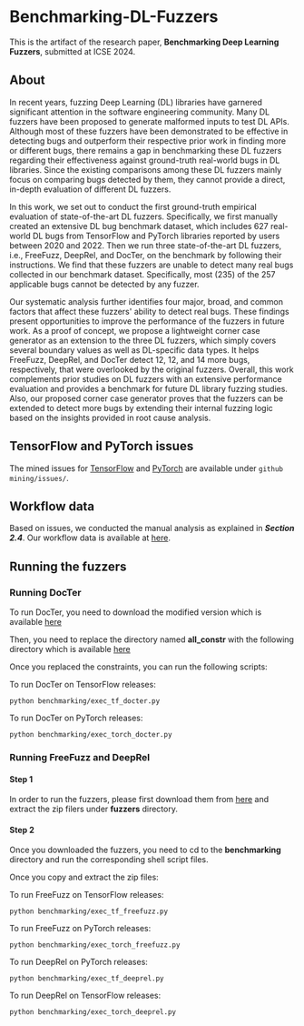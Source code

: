 # Benchmarking-DL-Fuzzers

This is the artifact of the research paper, **Benchmarking Deep Learning Fuzzers**, submitted at ICSE 2024.

## About 
In recent years, fuzzing Deep Learning (DL) libraries have garnered significant attention in the software engineering community. Many DL fuzzers have been proposed to generate malformed inputs to test DL APIs. Although most of these fuzzers have been demonstrated to be effective in detecting bugs and outperform their respective prior work in finding more or different bugs, there remains a gap in benchmarking these DL fuzzers regarding their effectiveness against ground-truth real-world bugs in DL libraries. Since the existing comparisons among these DL fuzzers mainly focus on comparing bugs detected by them, they cannot provide a direct, in-depth evaluation of different DL fuzzers.

In this work, we set out to conduct the first ground-truth empirical evaluation of state-of-the-art DL fuzzers. Specifically, we first manually created an extensive DL bug benchmark dataset, which includes 627 real-world DL bugs from TensorFlow and PyTorch libraries reported by users between 2020 and 2022. Then we run three state-of-the-art DL fuzzers, i.e., FreeFuzz, DeepRel, and DocTer, on the benchmark by following their instructions. We find that these fuzzers are unable to detect many real bugs collected in our benchmark dataset. Specifically, most (235) of the 257 applicable bugs cannot be detected by any fuzzer.

Our systematic analysis further identifies four major, broad, and common factors that affect these fuzzers' ability to detect real bugs. These findings present opportunities to improve the performance of the fuzzers in future work. As a proof of concept, we propose a lightweight corner case generator as an extension to the three DL fuzzers, which simply covers several boundary values as well as DL-specific data types. It helps FreeFuzz, DeepRel, and DocTer detect 12, 12, and 14 more bugs, respectively, that were overlooked by the original fuzzers. Overall, this work complements prior studies on DL fuzzers with an extensive performance evaluation and provides a benchmark for future DL library fuzzing studies. Also, our proposed corner case generator proves that the fuzzers can be extended to detect more bugs by extending their internal fuzzing logic based on the insights provided in root cause analysis.

## TensorFlow and PyTorch issues
The mined issues for [TensorFlow](https://github.com/cse19922021/Benchmarking-DL-Fuzzers/blob/main/github%20mining/issues/tensorflow.csv) and [PyTorch](https://github.com/cse19922021/Benchmarking-DL-Fuzzers/blob/main/github%20mining/issues/pytorch.csv) are available under ```github mining/issues/```.

## Workflow data
Based on issues, we conducted the manual analysis as explained in ***Section 2.4***.
Our workflow data is available at [here](https://docs.google.com/spreadsheets/d/1cT6vbF36_x9YXmk1XK1LKSNJEdscLXd36wTMmMe-3zU/edit?usp=sharing).

## Running the fuzzers

### Running DocTer

To run DocTer, you need to download the modified version which is available [here](https://drive.google.com/file/d/1TbQn2HEyIbKVVT8H_GDZPkV_0PNu5N7-/view?usp=sharing)

Then, you need to replace the directory named **all_constr** with the following directory which is available [here](https://drive.google.com/file/d/1ZnF2KwIojsBffrnw_Lxb5AIgCvKBBQ4h/view?usp=sharing)

Once you replaced the constraints, you can run the following scripts:

To run DocTer on TensorFlow releases:
```
python benchmarking/exec_tf_docter.py
```
To run DocTer on PyTorch releases:
```
python benchmarking/exec_torch_docter.py
```

### Running FreeFuzz and DeepRel

#### Step 1

In order to run the fuzzers, please first download them from [here](https://github.com/cse19922021/Benchmarking-DL-Fuzzers/blob/main/fuzzers-download-link) and extract the zip filers under **fuzzers**
directory.

#### Step 2

Once you downloaded the fuzzers, you need to cd to the **benchmarking** directory and run the corresponding shell script files.

Once you copy and extract the zip files:

To run FreeFuzz on TensorFlow releases:
```
python benchmarking/exec_tf_freefuzz.py
```
To run FreeFuzz on PyTorch releases:
```
python benchmarking/exec_torch_freefuzz.py
```
To run DeepRel on PyTorch releases:
```
python benchmarking/exec_tf_deeprel.py
```
To run DeepRel on TensorFlow releases:
```
python benchmarking/exec_torch_deeprel.py
```


